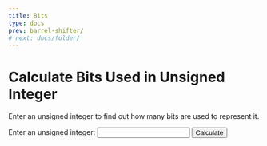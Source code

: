 ```yaml
---
title: Bits
type: docs
prev: barrel-shifter/
# next: docs/folder/
---
```

# Calculate Bits Used in Unsigned Integer

Enter an unsigned integer to find out how many bits are used to represent it.

<label for="numberInput">Enter an unsigned integer:</label>
<input type="number" id="numberInput" min="0" step="1">
<button onclick="getNumberOfBits()">Calculate</button>
<p id="result"></p>

<script>
    function getNumberOfBits() {
        // Get the input value
        const number = parseInt(document.getElementById("numberInput").value);

        // Check if the input is a valid number
        if (isNaN(number) || number < 0) {
            alert("Please enter a valid unsigned integer.");
            return;
        }

        // Calculate the number of bits used to represent the number
        const bits = number.toString(2).length;

        // Display the result
        document.getElementById("result").innerText = `Number of bits used: ${bits}`;
    }
</script>